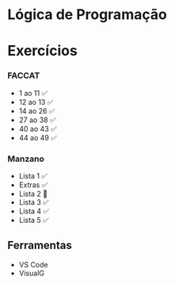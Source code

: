  # Lógica de Programação 

# Exercícios

 ### FACCAT
- 1 ao 11  :white_check_mark:
- 12 ao 13 :white_check_mark:
- 14 ao 26 :white_check_mark:
- 27 ao 38 :white_check_mark:
- 40 ao 43 :white_check_mark:
- 44 ao 49 :white_check_mark:
 ### Manzano
- Lista 1 :white_check_mark:
- Extras :white_check_mark:
- Lista 2 :construction:
- Lista 3 :white_check_mark:
- Lista 4 :white_check_mark:
- Lista 5 :white_check_mark:

## Ferramentas
- VS Code
- VisualG
